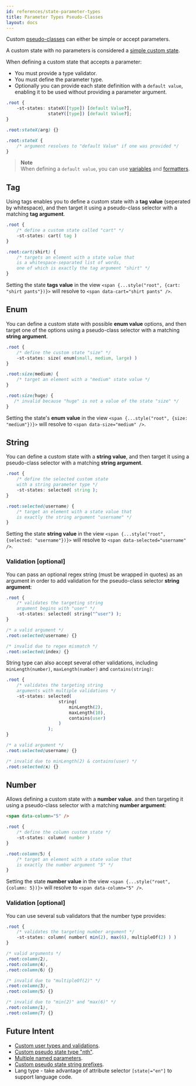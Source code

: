 ```yaml
---
id: references/state-parameter-types
title: Parameter Types Pseudo-Classes 
layout: docs
---
```


Custom [pseudo-classes](./pseudo-classes.md) can either be simple or accept parameters. 

A custom state with no parameters is considered a [simple custom state](./pseudo-classes.md#simple-custom-states).

When defining a custom state that accepts a parameter:
* You must provide a type validator. 
* You must define the parameter type. 
* Optionally you can provide each state definition with a `default value`, enabling it to be used without providing a parameter argument.

```css
.root {
    -st-states: stateX([type]) [default Value?], 
                stateY([type]) [default Value?];
}

.root:stateX(arg) {}

.root:stateX {
    /* argument resolves to "default Value" if one was provided */
}
```

> **Note**   
> When defining a `default value`, you can use [variables](./variables.md) and [formatters](./formatters.md).

## Tag

Using tags enables you to define a custom state with a **tag value** (seperated by whitespace), and then target it using a pseudo-class selector with a matching **tag argument**.

```css
.root {
    /* define a custom state called "cart" */
    -st-states: cart( tag )
}

.root:cart(shirt) {
    /* targets an element with a state value that
    is a whitespace-separated list of words, 
    one of which is exactly the tag argument "shirt" */
}
```

Setting the state **tags value** in the view `<span {...style("root", {cart: "shirt pants"})}>` will resolve to `<span data-cart="shirt pants" />`.

## Enum

You can define a custom state with possible **enum value** options, and then target one of the options using a pseudo-class selector with a matching **string argument**.

```css
.root {
    /* define the custom state "size" */
    -st-states: size( enum(small, medium, large) )
}

.root:size(medium) {
    /* target an element with a "medium" state value */
}

.root:size(huge) {
   /* invalid because "huge" is not a value of the state "size" */
}
```

Setting the state's **enum value** in the view `<span {...style("root", {size: "medium"})}>` will resolve to `<span data-size="medium" />`.

## String

You can define a custom state with a **string value**, and then target it using a pseudo-class selector with a matching **string argument**.

```css
.root {
    /* define the selected custom state 
    with a string parameter type */
    -st-states: selected( string );
}

.root:selected(username) {
    /* target an element with a state value that 
    is exactly the string argument "username" */
}
```

Setting the state **string value** in the view `<span {...style("root", {selected: "username"})}>` will resolve to `<span data-selected="username" />`.

### Validation [optional]

You can pass an optional regex string (must be wrapped in quotes) as an argument in order to add validation for the pseudo-class selector **string argument**:

```css
.root {
    /* validates the targeting string 
    argument begins with "user" */
    -st-states: selected( string("^user") );
}

/* a valid argument */
.root:selected(username) {}

/* invalid due to regex mismatch */
.root:selected(index) {}
```

String type can also accept several other validations, including `minLength(number)`, `maxLength(number)` and `contains(string)`:

```css
.root {
    /* validates the targeting string 
    arguments with multiple validations */
    -st-states: selected( 
                    string( 
                        minLength(2), 
                        maxLength(10), 
                        contains(user) 
                    ) 
                );
}

/* a valid argument */
.root:selected(username) {}

/* invalid due to minLength(2) & contains(user) */
.root:selected(x) {}
```

## Number

Allows defining a custom state with a **number value**. and then targeting it using a pseudo-class selector with a matching **number argument**:

```html
<span data-column="5" />
```

```css
.root {
    /* define the column custom state */
    -st-states: column( number )
}

.root:column(5) {
    /* target an element with a state value that 
    is exactly the number argument "5" */
}
```

Setting the state **number value** in the view `<span {...style("root", {column: 5})}>` will resolve to `<span data-column="5" />`.

### Validation [optional]

You can use several sub validators that the number type provides:

```css
.root {
    /* validates the targeting number argument */
    -st-states: column( number( min(2), max(6), multipleOf(2) ) )
}

/* valid arguments */
.root:column(2),
.root:column(4),
.root:column(6) {}

/* invalid due to "multipleOf(2)" */
.root:column(3),
.root:column(5) {}

/* invalid due to "min(2)" and "max(6)" */
.root:column(1),
.root:column(7) {}
```

## Future Intent

* [Custom user types and validations](https://github.com/wix/stylable/issues/268).
* [Custom pseudo state type "nth"](https://github.com/wix/stylable/issues/270).
* [Multiple named parameters](https://github.com/wix/stylable/issues/269).
* [Custom pseudo state string prefixes](https://github.com/wix/stylable/issues/271).
* Lang type - take advantage of attribute selector `[state|="en"]` to support language code.